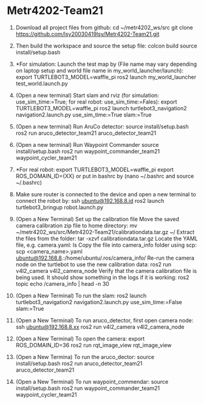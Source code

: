 # Metr4202-Team21
1. Download all project files from github:
cd ~/metr4202_ws/src
git clone https://github.com/lsy20030419lsy/Metr4202-Team21.git

2. Then build the workspace and source the setup file:
colcon build
source install/setup.bash

3. *For simulation: Launch the test map by (File name may vary depending on laptop setup and world file name in my_world_launcher/launch): 
export TURTLEBOT3_MODEL=waffle_pi
ros2 launch my_world_launcher test_world.launch.py

4. (Open a new terminal) Start slam and rviz (for simulation: use_sim_time:=True; for real robot: use_sim_time:=Fales):
export TURTLEBOT3_MODEL=waffle_pi
ros2 launch turtlebot3_navigation2 navigation2.launch.py use_sim_time:=True slam:=True

5. (Open a new terminal) Run AruCo detector:
source install/setup.bash 
ros2 run aruco_detector_team21 aruco_detector_team21

6. (Open a new terminal) Run Waypoint Commander
source install/setup.bash 
ros2 run waypoint_commander_team21 waypoint_cycler_team21

7. *For real robot:
export TURTLEBOT3_MODEL=waffle_pi
export ROS_DOMAIN_ID={XX}
or put in bashrc by (nano ~/.bashrc and source ~/.bashrc)

8. Make sure router is connected to the device and open a new terminal to connect the robot by:
ssh ubuntu@192.168.8.id
ros2 launch turtlebot3_bringup robot.launch.py

9. (Open a New Terminal) Set up the calibration file
    Move the saved camera calibration zip file to home directory:
mv ~/metr4202_ws/src/Metr4202-Team21/calibrationdata.tar.gz ~/
    Extract the files from the folder:
tar -xzvf calibrationdata.tar.gz
    Locate the YAML file, e.g.  camera.yaml:
ls
     Copy the file into camera_info folder using scp:
scp <camera_name>.yaml ubuntu@192.168.8.<id>:/home/ubuntu/.ros/camera_info/
    Re-run the camera node on the turtlebot to use the new calibration data:
ros2 run v4l2_camera v4l2_camera_node
    Verify that the camera calibration file is being used. It should show something in the logs if it is working:
ros2 topic echo /camera_info | head -n 30

10. (Open a New Terminal) To run the slam:
ros2 launch turtlebot3_navigation2 navigation2.launch.py use_sim_time:=False slam:=True

11. (Open a New Terminal) To run aruco_detector, first open camera node:
ssh ubuntu@192.168.8.xx
ros2 run v4l2_camera v4l2_camera_node

12. (Open a New Terminal) To open the camera:
export ROS_DOMAIN_ID=36
ros2 run rqt_image_view rqt_image_view

13. (Open a New Termina) To run the aruco_dector:
source install/setup.bash 
ros2 run aruco_detector_team21 aruco_detector_team21

14. (Open a New Terminal) To run waypoint_commendar:
source install/setup.bash
ros2 run waypoint_commander_team21 waypoint_cycler_team21





